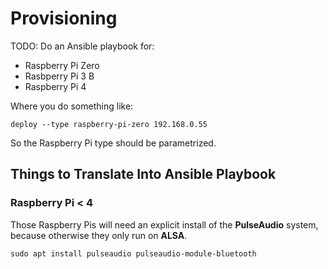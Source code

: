 # Provisioning

TODO: Do an Ansible playbook for:

- Raspberry Pi Zero
- Rasbperry Pi 3 B
- Raspberry Pi 4

Where you do something like:

```
deploy --type raspberry-pi-zero 192.168.0.55
```

So the Raspberry Pi type should be parametrized.

## Things to Translate Into Ansible Playbook

### Raspberry Pi < 4

Those Raspberry Pis will need an explicit install of the **PulseAudio** system, because
otherwise they only run on **ALSA**.

```
sudo apt install pulseaudio pulseaudio-module-bluetooth
```
